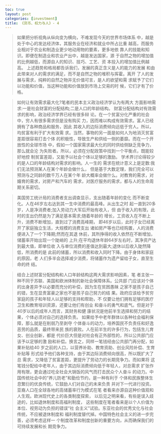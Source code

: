 ```yaml
---
toc: true
layout: post
categories: [investment]
title: 《货币、权力与人》- 4
---
```

> 如果把分析视角从纵向变为横向，不难发现今天的世界市场体系 中，越是处于中心的发达经济体，其服务业在经济和就业中所占比重 越高，而服务业相对于农业和制造业更少地动用物的要素，更多地依 靠人的技能和知识。即便在制造业和农业产出中，越是发达国家，源 于自然之物的增加值的比例越低，而源自人的知识、技巧、工艺、资 本投入的增加值比例越高。
上述趋势和格局都告诉我们，发展的真正含义是人的能力的发展 和由此带来对人的需求的满足，而不是自然之物的堆积与挥霍。离开 了人的发展与需求，纯粹的自然之物并无价值可言，是人的欲望和需 求赋予了它们以功能和价值，当这种功能和价值放到市场上交易的时 候，它们才有了价格。

> 如何让有效需求最大化?笔者的民本主义政治经济学认为有两大 方面影响需求:一是社会财富的分配结构;二是人口的年龄结构。
财富分配结构对有效需求的影响，政治经济学界已经有很多辩 论。在一个贫富分化严重的社会中，穷人有很多需求但是没有购买 力，因而难以构成有效需求。富人已经拥有了各种商品和服务，因此 其收入的边际消费倾向远低于穷人。所以，均贫富有利于扩大有效需 求。当然，事物的另一面是如何人为地消灭贫富差距很容易打击个体 的积极性，导致生产和供给一侧的萎靡。而在一个开放性的全球市场 中，假如一个国家需求最大化的同时供给侧缺乏竞争力，那么就会沦 为失败者。所以，必须在分配政策中找到一个平衡点，既能较好地控 制贫富差距，又能予以社会个体以足够的激励。
学术界讨论得较少的是人口的年龄结构对需求的影响。人一生的 需求在统计意义上是定数:我们无法预测某人在某个年龄会做什么， 但是基于大数定理，我们完全可以预测与之同龄的数千万人在某个年
龄大概率会做什么。对教育的需求，对婚育的需求，对房产和汽车的 需求，对医疗服务的需求，都与人的生命周期关系密切。

> 美国劳工统计局的消费者支出调查显示，支出随着年龄的变化 而不断变化。人在46岁左右达到其一生中消费的最高峰。从出生之时 起一直到20多岁，人是净消费者;加入劳动力大军后开始有收入，但 由于收入的有限，此时的支出仍然是为了满足基本需求;随着年龄的 增长，工资收入在不断上升，消费不断增加，直到过了消费高峰期， 即46岁以后，此时子女已经离开了家庭独立生活，大规模的消费支出 诸如房产等也已经购置，人的消费便进入了一个下降期;然而在其退 休前，其所挣得的收入依然在不断增加，储蓄率开始出现一个陡峭的 上升;在平均退休年龄64岁左右时，其净资产达到最大值，即单位收 入与单位消费的差值达到最大;退休以后收入陡然降低，所消费的是 此前的储蓄，所以消费和收入同时下降。由于身体和家庭的原因，老 人们多半会选择减少消费，将储蓄作为遗产留给子女，直至生命的终 结。

> 结合上述财富分配结构和人口年龄结构这两大需求影响因素，笔 者主张一种不同于苏联、美国和欧洲体制的新社会保障体系。公共部 门应该对个体的出身差异予以必要而充分的补偿，因为生在贫困愚昧 之家不是孩子自己的错，生在显贵富豪之家也不是孩子自己努力的结 果。政府应该给予贫穷家庭的孩子和年轻人以足够的支持和帮助，不 仅要让他们拥有足够的医疗卫生和教育培训资源，还要让他们有创业 和奋斗的勇气和底气。但是对于40岁以后的成年人而言，其财务和健 康状况是他前半生选择和努力的结果，个体必须对自己的选择负责。 如果给予中老年群体以各种社会福利保障，那么就是在削弱乃至剥夺 个体奋斗的动力，培养国民不负责任和好逸恶劳的品质，最终带来民 族的衰败。人在前半生的许多行为，包括生儿育女、创业创新，都是 代价巨大但是对社会有正外部性的，所以公共部门应该予以足够的激 励和补偿。换言之，同样一笔钱经由公共部门再分配，如果补贴给40 岁之前的人口，以营养补助、教育资助、创业风险补偿、生育补贴等 形式给予他们各种支持，由于其边际消费倾向很高，所以既扩大了总 需求，又降低了贫富差距，更提升了劳动力的长期竞争力。而如果将 这笔钱分配给中老年人，由于其边际消费倾向低于年轻人，对总需求 扩张作用有限，更会通过吃全社会大锅饭的风气而打击民众个人奋斗 的动力。中国传统社会中的“养儿防老”和勤俭节约，是一种有利于 个体和民族整体生息繁衍的优良传统，它鼓励人们对自己的未来负责 并对下一代进行投资。亚裔人口在全球各地的高储蓄率行为模式在笔 者看来亦源自这种价值观和人生观。欧洲现代史上的各类制度探索， 以后见之明来看，有些是误入歧途的，比如退休制度和高福利制度， 这些制度在笔者看来是以个人价值为本位、视劳动为负担的错误“社 会主义”试验。东亚社会的优秀文化与社会传统，不应被退休制度和 福利制度替代掉。中国特色社会主义的进一步完善，必须考虑这样一 个制度改革和制度创新的重要方向，从而确保我们的可持续发展和长 期竞争力。
